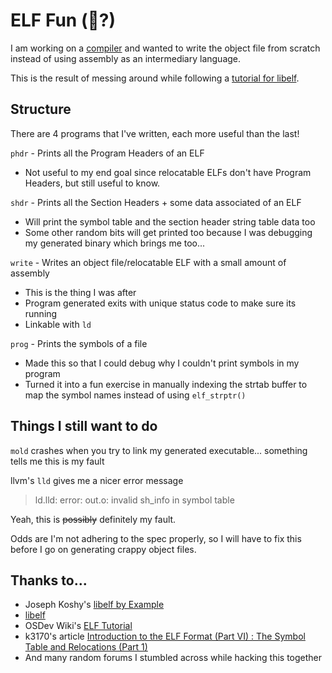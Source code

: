 # ELF Fun (🧝?)

I am working on a [compiler](https://github.com/costowell/dumlang) and wanted
to write the object file from scratch instead of using assembly as an intermediary language.

This is the result of messing around while following a [tutorial for libelf](https://atakua.org/old-wp/wp-content/uploads/2015/03/libelf-by-example-20100112.pdf).

## Structure

There are 4 programs that I've written, each more useful than the last!

`phdr` - Prints all the Program Headers of an ELF
  - Not useful to my end goal since relocatable ELFs don't have Program Headers, but still useful to know.

`shdr` - Prints all the Section Headers + some data associated of an ELF
  - Will print the symbol table and the section header string table data too
  - Some other random bits will get printed too because I was debugging my generated binary which brings me too...

`write` - Writes an object file/relocatable ELF with a small amount of assembly
  - This is the thing I was after
  - Program generated exits with unique status code to make sure its running
  - Linkable with `ld`

`prog` - Prints the symbols of a file
  - Made this so that I could debug why I couldn't print symbols in my program
  - Turned it into a fun exercise in manually indexing the strtab buffer to map the symbol names instead of using `elf_strptr()`
  
## Things I still want to do

`mold` crashes when you try to link my generated executable... something tells me this is my fault

llvm's `lld` gives me a nicer error message

> ld.lld: error: out.o: invalid sh_info in symbol table

Yeah, this is ~~possibly~~ definitely my fault.

Odds are I'm not adhering to the spec properly, so I will have to fix this before I go on generating crappy object files.

## Thanks to...

- Joseph Koshy's [libelf by Example](https://atakua.org/old-wp/wp-content/uploads/2015/03/libelf-by-example-20100112.pdf)
- [libelf](https://sourceware.org/elfutils/)
- OSDev Wiki's [ELF Tutorial](https://wiki.osdev.org/ELF_Tutorial)
- k3170's article [Introduction to the ELF Format (Part VI) : The Symbol Table and Relocations (Part 1)](https://blog.k3170makan.com/2018/10/introduction-to-elf-format-part-vi.html)
- And many random forums I stumbled across while hacking this together
